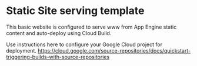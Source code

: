 # Static Site serving template 

This basic website is configured to serve www from App Engine static content and auto-deploy using Cloud Build.

Use instructions here to configure your Google Cloud project for deployment.
https://cloud.google.com/source-repositories/docs/quickstart-triggering-builds-with-source-repositories
